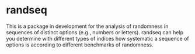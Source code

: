 # randseq

This is a package in development for the analysis of randomness in sequences of distinct options (e.g., numbers or letters). randseq can help you determine with different types of indices how systematic a sequence of options is according to different benchmarks of randomness. 
